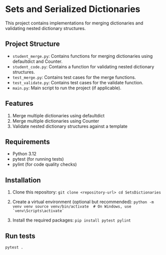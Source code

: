 # Sets and Serialized Dictionaries

This project contains implementations for merging dictionaries and validating nested dictionary structures.

## Project Structure

- `student_merge.py`: Contains functions for merging dictionaries using defaultdict and Counter.
- `student_code.py`: Contains a function for validating nested dictionary structures.
- `test_merge.py`: Contains test cases for the merge functions.
- `test_validate.py`: Contains test cases for the validate function.
- `main.py`: Main script to run the project (if applicable).

## Features

1. Merge multiple dictionaries using defaultdict
2. Merge multiple dictionaries using Counter
3. Validate nested dictionary structures against a template

## Requirements

- Python 3.12
- pytest (for running tests)
- pylint (for code quality checks)

## Installation

1. Clone this repository:   ```
   git clone <repository-url>
   cd SetsDictionaries   ```

2. Create a virtual environment (optional but recommended):   ```
   python -m venv venv
   source venv/bin/activate  # On Windows, use `venv\Scripts\activate`   ```

3. Install the required packages:   ```
   pip install pytest pylint   ```

## Run tests
```
pytest .
```

